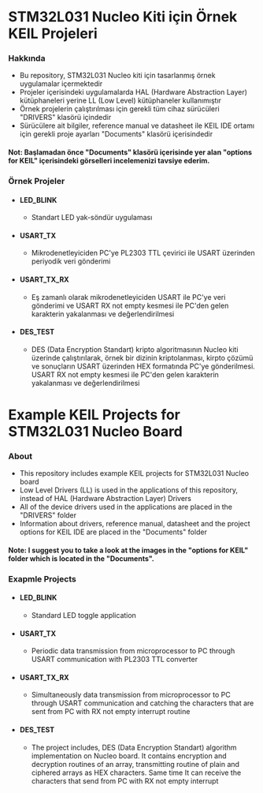 # STM32L031 Nucleo Kiti için Örnek KEIL Projeleri

### Hakkında

- Bu repository, STM32L031 Nucleo kiti için tasarlanmış örnek uygulamalar içermektedir
- Projeler içerisindeki uygulamalarda HAL (Hardware Abstraction Layer) kütüphaneleri yerine LL (Low Level) kütüphaneler kullanımıştır
- Örnek projelerin çalıştırılması için gerekli tüm cihaz sürücüleri "DRIVERS" klasörü içindedir
- Sürücülere ait bilgiler, reference manual ve datasheet ile KEIL IDE ortamı için gerekli proje ayarları "Documents" klasörü içerisindedir

#### Not: Başlamadan önce "Documents" klasörü içerisinde yer alan "options for KEIL" içerisindeki görselleri incelemenizi tavsiye ederim.

### Örnek Projeler

 - #### LED_BLINK
   - Standart LED yak-söndür uygulaması
 - #### USART_TX
   - Mikrodenetleyiciden PC'ye PL2303 TTL çevirici ile USART üzerinden periyodik veri gönderimi
 - #### USART_TX_RX
   - Eş zamanlı olarak mikrodenetleyiciden USART ile PC'ye veri gönderimi ve USART RX not empty kesmesi ile PC'den gelen karakterin yakalanması ve değerlendirilmesi 
 - #### DES_TEST
   - DES (Data Encryption Standart) kripto algoritmasının Nucleo kiti üzerinde çalıştırılarak, örnek bir dizinin kriptolanması, kirpto çözümü ve sonuçların USART üzerinden HEX formatında PC'ye gönderilmesi. USART RX not empty kesmesi ile PC'den gelen karakterin yakalanması ve değerlendirilmesi 
      
# Example KEIL Projects for STM32L031 Nucleo Board

### About

- This repository includes example KEIL projects for STM32L031 Nucleo board
- Low Level Drivers (LL) is used in the applications of this repository, instead of HAL (Hardware Abstraction Layer) Drivers
- All of the device drivers used in the applications are placed in the "DRIVERS" folder
- Information about drivers, reference manual, datasheet and the project options for KEIL IDE are placed in the "Documents" folder

#### Note: I suggest you to take a look at the images in the "options for KEIL" folder which is located in the "Documents".

### Exapmle Projects

 - #### LED_BLINK
   - Standard LED toggle application
 - #### USART_TX
   - Periodic data transmission from microprocessor to PC through USART communication with PL2303 TTL converter
 - #### USART_TX_RX
   - Simultaneously data transmission from microprocessor to PC through USART communication and catching the characters that are sent from PC with RX not empty interrupt routine
 - #### DES_TEST
   - The project includes, DES (Data Encryption Standart) algorithm implementation on Nucleo board. It contains encryption and decryption routines of an array, transmitting routine of plain and ciphered arrays as HEX characters. Same time It can receive the characters that send from PC with RX not empty interrupt

